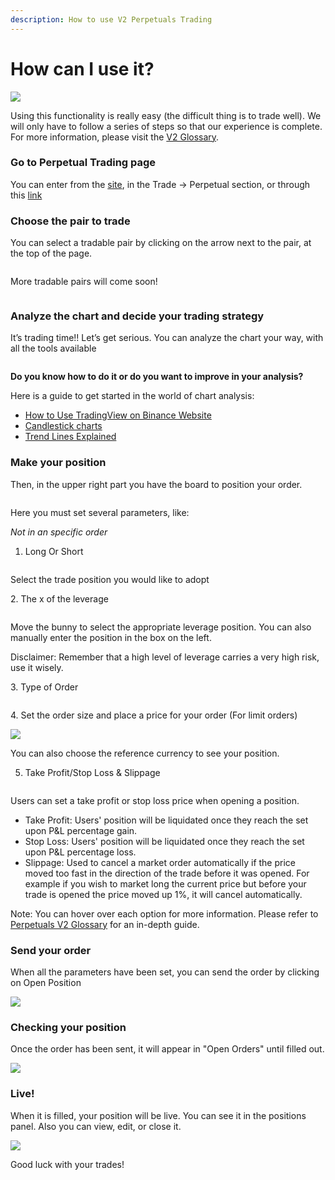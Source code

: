 ```yaml
---
description: How to use V2 Perpetuals Trading
---
```


# How can I use it?

![](../../../.gitbook/assets/how-to-pancakeswap-without-cex-header.png)

Using this functionality is really easy (the difficult thing is to trade well). We will only have to follow a series of steps so that our experience is complete. For more information, please visit the [V2 Glossary](perpetuals-glossary.md).

### Go to Perpetual Trading page&#x20;

You can enter from the [site](https://pancakeswap.finance), in the Trade → Perpetual section, or through this [link  ](https://perp.pancakeswap.finance/en/futures/BTCUSDT)

### Choose the pair to trade&#x20;

You can select a tradable pair by clicking on the arrow next to the pair, at the top of the page.

<figure><img src="../../../.gitbook/assets/Perp7.png" alt=""><figcaption></figcaption></figure>

More tradable pairs will come soon!

<figure><img src="../../../.gitbook/assets/Perp8.png" alt=""><figcaption></figcaption></figure>

### Analyze the chart and decide your trading strategy

It’s trading time!! Let’s get serious. You can analyze the chart your way, with all the tools available

<figure><img src="../../../.gitbook/assets/Perp9.png" alt=""><figcaption></figcaption></figure>

**Do you know how to do it or do you want to improve in your analysis?**

Here is a guide to get started in the world of chart analysis:

* [How to Use TradingView on Binance Website](https://www.binance.com/en/support/faq/8419126024404348a1c6e4039fbed3fe)
* [Candlestick charts](https://academy.binance.com/en/articles/a-beginners-guide-to-candlestick-charts)
* [Trend Lines Explained](https://academy.binance.com/en/articles/trend-lines-explained)

### Make your position&#x20;

Then, in the upper right part you have the board to position your order.

<figure><img src="../../../.gitbook/assets/Perp1.png" alt=""><figcaption></figcaption></figure>

Here you must set several parameters, like:

_Not in an specific order_

1. Long Or Short&#x20;

<figure><img src="../../../.gitbook/assets/Perp2.png" alt=""><figcaption></figcaption></figure>

Select the trade position you would like to adopt

&#x20; 2\. The x of the leverage

<figure><img src="../../../.gitbook/assets/Perp3.png" alt=""><figcaption></figcaption></figure>

Move the bunny to select the appropriate leverage position. You can also manually enter the position in the box on the left.

Disclaimer: Remember that a high level of leverage carries a very high risk, use it wisely.

&#x20;   3\. Type of Order

<figure><img src="../../../.gitbook/assets/Perp10.png" alt=""><figcaption></figcaption></figure>

&#x20;  4\. Set the order size and place a price for your order (For limit orders)

![](../../../.gitbook/assets/Perp3.png)

You can also choose the reference currency to see your position.

5. Take Profit/Stop Loss & Slippage

<figure><img src="../../../.gitbook/assets/Perp6.png" alt=""><figcaption></figcaption></figure>

Users can set a take profit or stop loss price when opening a position.

* Take Profit: Users' position will be liquidated once they reach the set upon P\&L percentage gain.
* Stop Loss: Users' position will be liquidated once they reach the set upon P\&L percentage loss.
* Slippage: Used to cancel a market order automatically if the price moved too fast in the direction of the trade before it was opened. For example if you wish to market long the current price but before your trade is opened the price moved up 1%, it will cancel automatically.

Note: You can hover over each option for more information. Please refer to [Perpetuals V2 Glossary](perpetuals-glossary.md) for an in-depth guide.

### Send your order

When all the parameters have been set, you can send the order by clicking on Open Position

![](../../../.gitbook/assets/Perp4.png)

### Checking your position

Once the order has been sent, it will appear in "Open Orders" until filled out.

![](../../../.gitbook/assets/Perp11.png)

### Live!

When it is filled, your position will be live. You can see it in the positions panel. Also you can view, edit, or close it.

![](../../../.gitbook/assets/Perp5.png)

Good luck with your trades!
